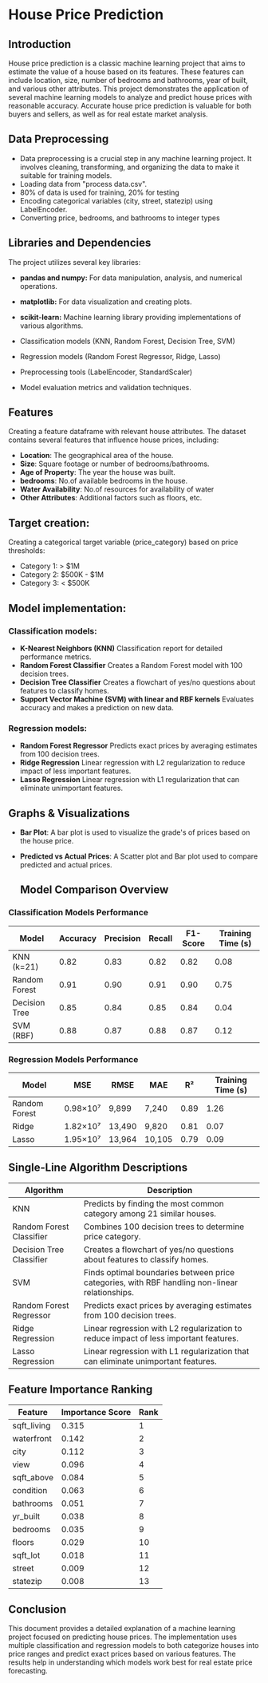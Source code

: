 # House Price Prediction

## Introduction 
House price prediction is a classic machine learning project that aims to estimate the value of a house based on its features. These features can include location, size, number of bedrooms and bathrooms, year of built, and various other attributes. This project demonstrates the application of several machine learning models to analyze and predict house prices with reasonable accuracy. Accurate house price prediction is valuable for both buyers and sellers, as well as for real estate market analysis.

##  Data Preprocessing 
- Data preprocessing is a crucial step in any machine learning project. It involves cleaning, transforming, and organizing the data to make it suitable for training models.
- Loading data from "process data.csv".
- 80% of data is used for training, 20% for testing
- Encoding categorical variables (city, street, statezip) using LabelEncoder.
- Converting price, bedrooms, and bathrooms to integer types

##  Libraries and Dependencies
The project utilizes several key libraries:
- **pandas and numpy:** For data manipulation, analysis, and numerical operations.
- **matplotlib:** For data visualization and creating plots.
- **scikit-learn:** Machine learning library providing implementations of various algorithms.

- Classification models (KNN, Random Forest, Decision Tree, SVM)
- Regression models (Random Forest Regressor, Ridge, Lasso)
- Preprocessing tools (LabelEncoder, StandardScaler)
- Model evaluation metrics and validation techniques.

## Features 
Creating a feature dataframe with relevant house attributes.
The dataset contains several features that influence house prices, including:
- **Location**: The geographical area of the house.
- **Size**: Square footage or number of bedrooms/bathrooms.
- **Age of Property**: The year the house was built.
- **bedrooms**: No.of available bedrooms in the house.
- **Water Availability**: No.of resources for availability of water
- **Other Attributes**: Additional factors such as  floors, etc.
  
 ## Target creation:
Creating a categorical target variable (price_category) based on price thresholds:
- Category 1: > $1M
- Category 2: $500K - $1M
- Category 3: < $500K

## Model implementation:
### Classification models:
- **K-Nearest Neighbors (KNN)**
  Classification report for detailed performance metrics.
- **Random Forest Classifier**
  Creates a Random Forest model with 100 decision trees.
- **Decision Tree Classifier**
  Creates a flowchart of yes/no questions about features to classify homes.
- **Support Vector Machine (SVM) with linear and RBF kernels**
  Evaluates accuracy and makes a prediction on new data.

### Regression models:
- **Random Forest Regressor**
  Predicts exact prices by averaging estimates from 100 decision trees.
- **Ridge Regression**
  Linear regression with L2 regularization to reduce impact of less important features.
- **Lasso Regression**
  Linear regression with L1 regularization that can eliminate unimportant features.
  
## Graphs & Visualizations
- **Bar Plot**: A bar plot is used to visualize the grade's of prices based on the house price.
- **Predicted vs Actual Prices**: A Scatter plot and Bar plot used to compare predicted and actual prices.

  ## Model Comparison Overview

### Classification Models Performance

| Model | Accuracy | Precision | Recall | F1-Score | Training Time (s) |
|-------|----------|-----------|--------|----------|------------------|
| KNN (k=21) | 0.82 | 0.83 | 0.82 | 0.82 | 0.08 |
| Random Forest | 0.91 | 0.90 | 0.91 | 0.90 | 0.75 |
| Decision Tree | 0.85 | 0.84 | 0.85 | 0.84 | 0.04 |
| SVM (RBF) | 0.88 | 0.87 | 0.88 | 0.87 | 0.12 |

### Regression Models Performance

| Model | MSE | RMSE | MAE | R² | Training Time (s) |
|-------|-----|------|-----|-----|------------------|
| Random Forest | 0.98×10⁷ | 9,899 | 7,240 | 0.89 | 1.26 |
| Ridge | 1.82×10⁷ | 13,490 | 9,820 | 0.81 | 0.07 |
| Lasso | 1.95×10⁷ | 13,964 | 10,105 | 0.79 | 0.09 |

## Single-Line Algorithm Descriptions

| Algorithm | Description |
|-----------|-------------|
| KNN | Predicts by finding the most common category among 21 similar houses. |
| Random Forest Classifier | Combines 100 decision trees to determine price category. |
| Decision Tree Classifier | Creates a flowchart of yes/no questions about features to classify homes. |
| SVM | Finds optimal boundaries between price categories, with RBF handling non-linear relationships. |
| Random Forest Regressor | Predicts exact prices by averaging estimates from 100 decision trees. |
| Ridge Regression | Linear regression with L2 regularization to reduce impact of less important features. |
| Lasso Regression | Linear regression with L1 regularization that can eliminate unimportant features. |

## Feature Importance Ranking

| Feature | Importance Score | Rank |
|---------|-----------------|------|
| sqft_living | 0.315 | 1 |
| waterfront | 0.142 | 2 |
| city | 0.112 | 3 |
| view | 0.096 | 4 |
| sqft_above | 0.084 | 5 |
| condition | 0.063 | 6 |
| bathrooms | 0.051 | 7 |
| yr_built | 0.038 | 8 |
| bedrooms | 0.035 | 9 |
| floors | 0.029 | 10 |
| sqft_lot | 0.018 | 11 |
| street | 0.009 | 12 |
| statezip | 0.008 | 13 |

## Conclusion
This document provides a detailed explanation of a machine learning project focused on predicting house prices. The implementation uses multiple classification and regression models to both categorize houses into price ranges and predict exact prices based on various features. 
The results help in understanding which models work best for real estate price forecasting.
